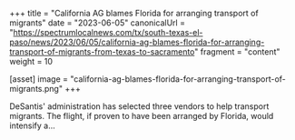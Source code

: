 +++
title = "California AG blames Florida for arranging transport of migrants"
date = "2023-06-05"
canonicalUrl = "https://spectrumlocalnews.com/tx/south-texas-el-paso/news/2023/06/05/california-ag-blames-florida-for-arranging-transport-of-migrants-from-texas-to-sacramento"
fragment = "content"
weight = 10

[asset]
    image = "california-ag-blames-florida-for-arranging-transport-of-migrants.png"
+++

DeSantis' administration has selected three vendors to help transport 
migrants. The flight, if proven to have been arranged by Florida, would 
intensify a...
